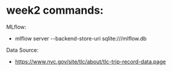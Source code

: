 # week2 commands: 

MLflow: 
* mlflow server --backend-store-uri sqlite:///mlflow.db 

Data Source: 
* https://www.nyc.gov/site/tlc/about/tlc-trip-record-data.page
